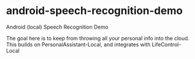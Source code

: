 # android-speech-recognition-demo

Android (local) Speech Recognition Demo
  
  The goal here is to keep from throwing all your personal info into the cloud. <br>
  This builds on PersonalAssistant-Local, and integrates with LifeControl-Local
